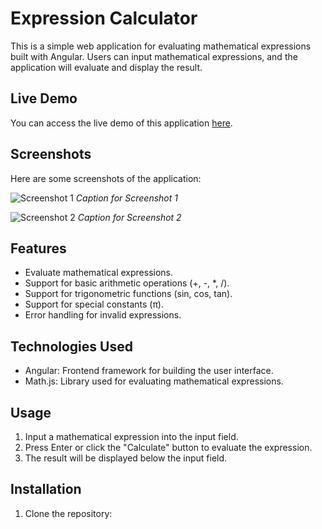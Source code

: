 # Expression Calculator

This is a simple web application for evaluating mathematical expressions built with Angular. Users can input mathematical expressions, and the application will evaluate and display the result.

## Live Demo

You can access the live demo of this application [here](https://expression-calculator-lbes41oe3-evanjoseph78s-projects.vercel.app/input).

## Screenshots

Here are some screenshots of the application:

![Screenshot 1](https://imgur.com/oyAJToK)
*Caption for Screenshot 1*

![Screenshot 2](https://imgur.com/okwuWPd)
*Caption for Screenshot 2*

## Features

- Evaluate mathematical expressions.
- Support for basic arithmetic operations (+, -, *, /).
- Support for trigonometric functions (sin, cos, tan).
- Support for special constants (π).
- Error handling for invalid expressions.

## Technologies Used

- Angular: Frontend framework for building the user interface.
- Math.js: Library used for evaluating mathematical expressions.

## Usage

1. Input a mathematical expression into the input field.
2. Press Enter or click the "Calculate" button to evaluate the expression.
3. The result will be displayed below the input field.

## Installation

1. Clone the repository:


